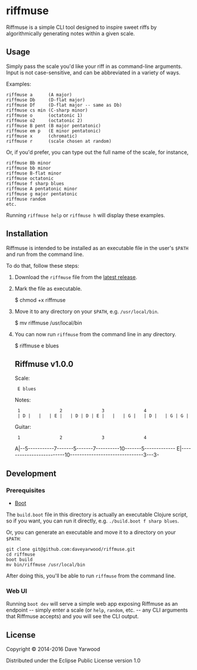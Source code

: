 # riffmuse

Riffmuse is a simple CLI tool designed to inspire sweet riffs by algorithmically generating notes within a given scale.

## Usage

Simply pass the scale you'd like your riff in as command-line arguments. Input is not case-sensitive, and can be abbreviated in a variety of ways.

Examples:

    riffmuse a      (A major)
    riffmuse Db     (D-flat major)
    riffmuse Df     (D-flat major -- same as Db)
    riffmuse cs min (C-sharp minor)
    riffmuse o      (octatonic 1)
    riffmuse o2     (octatonic 2)
    riffmuse B pent (B major pentatonic)
    riffmuse em p   (E minor pentatonic)
    riffmuse x      (chromatic)
    riffmuse r      (scale chosen at random)

Or, if you'd prefer, you can type out the full name of the scale, for instance,

    riffmuse Bb minor
    riffmuse bb minor
    riffmuse B-flat minor
    riffmuse octatonic
    riffmuse f sharp blues
    riffmuse A pentatonic minor
    riffmuse g major pentatonic
    riffmuse random
    etc.

Running `riffmuse help` or `riffmuse h` will display these examples.

## Installation

Riffmuse is intended to be installed as an executable file in the user's `$PATH` and run from the command line.

To do that, follow these steps:

1) Download the `riffmuse` file from the [latest release](https://github.com/daveyarwood/riffmuse/releases/latest).

2) Mark the file as executable.

    $ chmod +x riffmuse

3) Move it to any directory on your `$PATH`, e.g. `/usr/local/bin`.

    $ mv riffmuse /usr/local/bin

4) You can now run `riffmuse` from the command line in any directory.

    $ riffmuse e blues

    Riffmuse v1.0.0
    ---------------

    Scale:

        E blues

    Notes:

        1               2               3               4
        | D |   |   | E |   | D | D | E |   |   | G |   | D |   | G | G |

    Guitar:

        1               2               3               4
    A|--5-----------7-------5-------7----------10-------5-------------
    E|-------------------------10-------------------------------3---3-

## Development

### Prerequisites

* [Boot](http://www.boot-clj.com)

The `build.boot` file in this directory is actually an executable Clojure script, so if you want, you can run it directly, e.g. `./build.boot f sharp blues`.

Or, you can generate an executable and move it to a directory on your `$PATH`:

```
git clone git@github.com:daveyarwood/riffmuse.git
cd riffmuse
boot build
mv bin/riffmuse /usr/local/bin
```

After doing this, you'll be able to run `riffmuse` from the command line.

### Web UI

Running `boot dev` will serve a simple web app exposing Riffmuse as an endpoint -- simply enter a scale (or `help`, `random`, etc. -- any CLI arguments that Riffmuse accepts) and you will see the CLI output.

## License

Copyright © 2014-2016 Dave Yarwood

Distributed under the Eclipse Public License version 1.0
